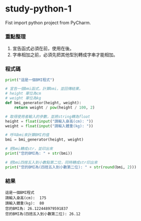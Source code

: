 # study-python-1
Fist import python project from PyCharm.

### 重點整理
1. 宣告函式必須在前，使用在後。
2. 字串相加之前，必須先把其他型別轉成字串才能相加。

### 程式碼
```python
print("這是一個BMI程式")

# 宣告一個bmi函式，計算bmi，並回傳結果。
# height 單位為cm
# weight 單位為kg
def bmi_generator(height, weight):
    return weight / pow(height / 100, 2)

# 取得使用者輸入的參數，並將string轉為float
height = float(input("請輸入身高(cm): "))
weight = float(input("請輸入體重(kg): "))

# 呼叫bmi來計算BMI的值
bmi = bmi_generator(height, weight)

# 把bmi轉成str，並印出來
print("您的BMI為: " + str(bmi))

# 把bmi四捨五入到小數點第二位，同時轉成str印出來
print("您的BMI為(四捨五入到小數第二位): " + str(round(bmi, 2)))
```

### 結果
```console
這是一個BMI程式
請輸入身高(cm):  175
請輸入體重(kg):  80
您的BMI為: 26.122448979591837
您的BMI為(四捨五入到小數第二位): 26.12
```
